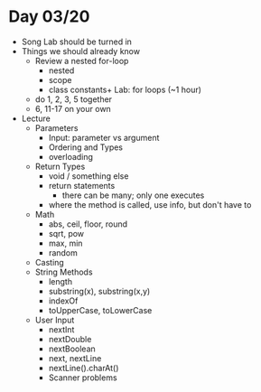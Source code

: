 # Day 03/20

+ Song Lab should be turned in
+ Things we should already know
  + Review a nested for-loop  
    - nested
    - scope
    - class constants+ Lab: for loops (~1 hour)
  - do 1, 2, 3, 5 together
  - 6, 11-17 on your own
+ Lecture
  - Parameters
    - Input: parameter vs argument
    - Ordering and Types
    - overloading
  - Return Types
    - void / something else
    - return statements
      - there can be many; only one executes
    - where the method is called, use info, but don't have to
  - Math
    - abs, ceil, floor, round
    - sqrt, pow
    - max, min
    - random
  - Casting
  - String Methods
    - length
    - substring(x), substring(x,y)
    - indexOf
    - toUpperCase, toLowerCase
  - User Input
    - nextInt
    - nextDouble
    - nextBoolean
    - next, nextLine
    - nextLine().charAt()
    - Scanner problems
